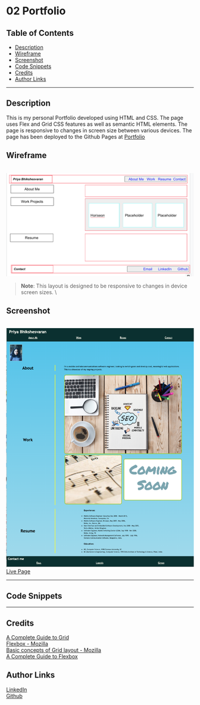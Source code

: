 # 02 Portfolio

## Table of Contents
* [Description](#description)
* [Wireframe](#wireframe)
* [Screenshot](#screenshot)
* [Code Snippets](#code-snippets)
* [Credits](#credits)
* [Author Links](#author-links)

***

## Description
This is my personal Portfolio developed using HTML and CSS. The page uses Flex and Grid CSS features as well as semantic HTML elements. The page is responsive to changes in screen size between various devices. The page has been deployed to the Github Pages at [Portfolio](https://sbhikshe.github.io/Priya_Portfolio/)

## Wireframe
\
!["Wireframe"](./assets/images/Portfolio%20Wireframe.png)
> **Note**: This layout is designed to be responsive to changes in device screen sizes. 
\
## Screenshot
\
!["Portfolio Screenshot"](./assets/images/Portfolio%20Screenshot.png)
\
 [Live Page](https://sbhikshe.github.io/Priya_Portfolio/)
***

## Code Snippets

    


***

## Credits
[A Complete Guide to Grid](https://css-tricks.com/snippets/css/complete-guide-grid/)\
[Flexbox - Mozilla](https://developer.mozilla.org/en-US/docs/Learn/CSS/CSS_layout/Flexbox#horizontal_and_vertical_alignment)\
[Basic concepts of Grid layout - Mozilla](https://developer.mozilla.org/en-US/docs/Web/CSS/CSS_Grid_Layout/Basic_Concepts_of_Grid_Layout)\
[A Complete Guide to Flexbox](https://css-tricks.com/snippets/css/a-guide-to-flexbox/)

## Author Links
[LinkedIn](https://www.linkedin.com/in/sripriya-bhikshesvaran-8520992/)\
[Github](https://github.com/sbhikshe)
